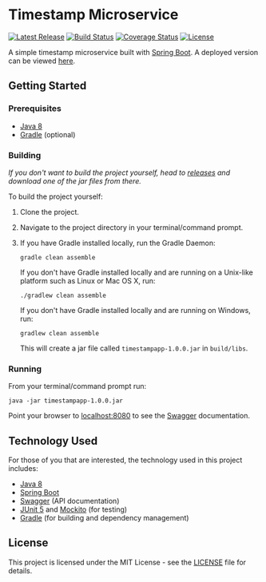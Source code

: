 # Timestamp Microservice

[![Latest Release](https://img.shields.io/github/release/vanillaSlice/TimestampMicroservice.svg)](https://github.com/vanillaSlice/TimestampMicroservice/releases/latest)
[![Build Status](https://img.shields.io/travis/vanillaSlice/TimestampMicroservice/master.svg)](https://travis-ci.org/vanillaSlice/TimestampMicroservice)
[![Coverage Status](https://img.shields.io/coveralls/github/vanillaSlice/TimestampMicroservice/master.svg)](https://coveralls.io/github/vanillaSlice/TimestampMicroservice?branch=master)
[![License](https://img.shields.io/github/license/vanillaSlice/TimestampMicroservice.svg)](LICENSE)

A simple timestamp microservice built with [Spring Boot](http://spring.io/projects/spring-boot). A deployed version can
be viewed [here](https://slicetimestamp.herokuapp.com/).

## Getting Started

### Prerequisites

* [Java 8](https://www.oracle.com/technetwork/java/javase/overview/java8-2100321.html)
* [Gradle](https://gradle.org) (optional)

### Building

*If you don't want to build the project yourself, head to
[releases](https://github.com/vanillaSlice/TimestampMicroservice/releases) and download one of the jar files from
there.*

To build the project yourself:

1. Clone the project.
2. Navigate to the project directory in your terminal/command prompt.
3. If you have Gradle installed locally, run the Gradle Daemon:

    ```
    gradle clean assemble
    ```

   If you don't have Gradle installed locally and are running on a Unix-like platform such as Linux or Mac OS X, run:

    ```
    ./gradlew clean assemble
    ```

   If you don't have Gradle installed locally and are running on Windows, run:

    ```
    gradlew clean assemble
    ```
    
    This will create a jar file called `timestampapp-1.0.0.jar` in `build/libs`.

### Running

From your terminal/command prompt run:

```
java -jar timestampapp-1.0.0.jar
```

Point your browser to [localhost:8080](http://localhost:8080) to see the [Swagger](https://swagger.io/) documentation.

## Technology Used

For those of you that are interested, the technology used in this project includes:

* [Java 8](https://www.oracle.com/technetwork/java/javase/overview/java8-2100321.html)
* [Spring Boot](http://spring.io/projects/spring-boot)
* [Swagger](https://swagger.io/) (API documentation)
* [JUnit 5](https://junit.org/junit5/) and [Mockito](https://site.mockito.org/) (for testing)
* [Gradle](https://gradle.org) (for building and dependency management)

## License

This project is licensed under the MIT License - see the [LICENSE](LICENSE) file for details.
